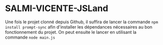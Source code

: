 # SALMI-VICENTE-JSLand

Une fois le projet clonné depuis Github, il suffira de lancer la commande `npm install prompt-sync` afin d'installer les dépendances nécessaires au bon fonctionnement du projet. On peut ensuite le lancer en utilisant la commande `node main.js`
